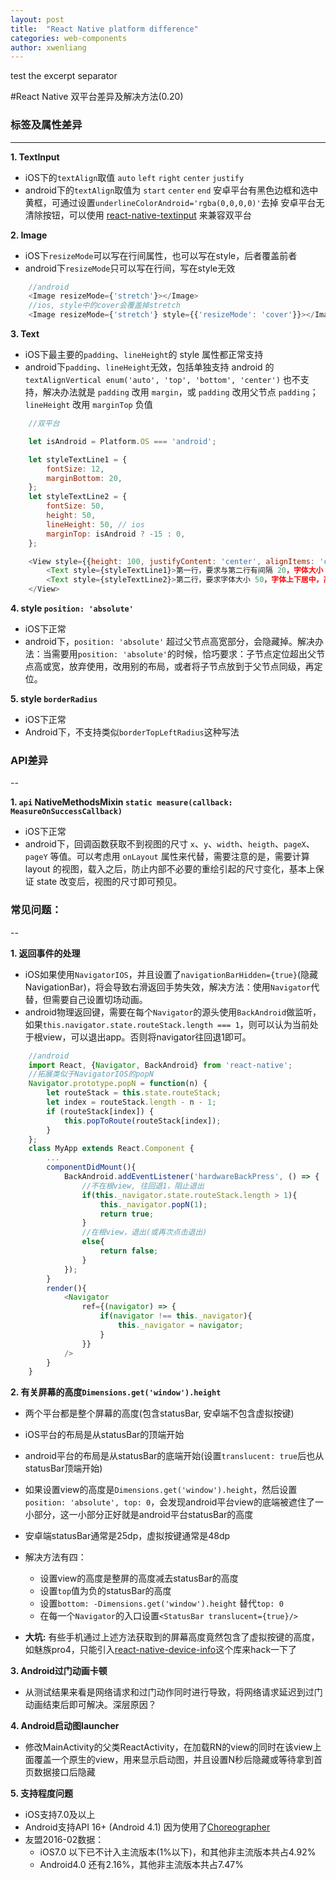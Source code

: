```yaml
---
layout: post
title:  "React Native platform difference"
categories: web-components
author: xwenliang
---
```


test the excerpt separator
<!-- more -->

#React Native 双平台差异及解决方法(0.20)

### 标签及属性差异
---

**1. TextInput**
- iOS下的`textAlign`取值 `auto` `left` `right` `center` `justify`
- android下的`textAlign`取值为 `start` `center` `end`
安卓平台有黑色边框和选中黄框，可通过设置`underlineColorAndroid='rgba(0,0,0,0)'`去掉
安卓平台无清除按钮，可以使用 [react-native-textinput](https://github.com/beefe/react-native-textinput) 来兼容双平台

**2. Image**
- iOS下`resizeMode`可以写在行间属性，也可以写在style，后者覆盖前者
- android下`resizeMode`只可以写在行间，写在style无效
```javascript
    //android
    <Image resizeMode={'stretch'}></Image>
    //ios, style中的cover会覆盖掉stretch
    <Image resizeMode={'stretch'} style={{'resizeMode': 'cover'}}></Image>
```

**3. Text**
- iOS下最主要的`padding`、`lineHeight`的 style 属性都正常支持
- android下`padding`、`lineHeight`无效，包括单独支持 android 的`textAlignVertical enum('auto', 'top', 'bottom', 'center')` 也不支持，解决办法就是 `padding` 改用 `margin`，或 `padding` 改用父节点 `padding`；`lineHeight` 改用 `marginTop` 负值
```javascript
    //双平台

    let isAndroid = Platform.OS === 'android';

    let styleTextLine1 = {
        fontSize: 12,
        marginBottom: 20,
    };
    let styleTextLine2 = {
        fontSize: 50,
        height: 50,
        lineHeight: 50, // ios
        marginTop: isAndroid ? -15 : 0,
    };

    <View style={{height: 100, justifyContent: 'center', alignItems: 'center'}}>
        <Text style={styleTextLine1}>第一行，要求与第二行有间隔 20，字体大小 12</Text>
        <Text style={styleTextLine2}>第二行，要求字体大小 50，字体上下居中，高度 50</Text>
    </View>
```

**4. style `position: 'absolute'`**
- iOS下正常
- android下，`position: 'absolute'` 超过父节点高宽部分，会隐藏掉。解决办法：当需要用`position: 'absolute'`的时候，恰巧要求：子节点定位超出父节点高或宽，放弃使用，改用别的布局，或者将子节点放到于父节点同级，再定位。


**5. style `borderRadius`**
- iOS下正常
- Android下，不支持类似`borderTopLeftRadius`这种写法



### API差异
--

**1. `api` NativeMethodsMixin `static measure(callback: MeasureOnSuccessCallback)`**
- iOS下正常
- android下，回调函数获取不到视图的尺寸 `x`、`y`、`width`、`heigth`、`pageX`、`pageY` 等值。可以考虑用 `onLayout` 属性来代替，需要注意的是，需要计算 layout 的视图，载入之后，防止内部不必要的重绘引起的尺寸变化，基本上保证 state 改变后，视图的尺寸即可预见。




### 常见问题：
--

**1. 返回事件的处理**
- iOS如果使用`NavigatorIOS`，并且设置了`navigationBarHidden={true}`(隐藏NavigationBar)，将会导致右滑返回手势失效，解决方法：使用`Navigator`代替，但需要自己设置切场动画。
- android物理返回键，需要在每个`Navigator`的源头使用`BackAndroid`做监听，如果`this.navigator.state.routeStack.length === 1`，则可以认为当前处于根view，可以退出app。否则将navigator往回退1即可。
```javascript
    //android
    import React, {Navigator, BackAndroid} from 'react-native';
    //拓展类似于NavigatorIOS的popN
    Navigator.prototype.popN = function(n) {
        let routeStack = this.state.routeStack;
        let index = routeStack.length - n - 1;
        if (routeStack[index]) {
            this.popToRoute(routeStack[index]);
        }
    };
    class MyApp extends React.Component {
        ...
        componentDidMount(){
            BackAndroid.addEventListener('hardwareBackPress', () => {
                //不在根view, 往回退1，阻止退出
                if(this._navigator.state.routeStack.length > 1){
                    this._navigator.popN(1);
                    return true;
                }
                //在根view，退出(或再次点击退出)
                else{
                    return false;
                }
            });
        }
        render(){
            <Navigator
                ref={(navigator) => {
                    if(navigator !== this._navigator){
                        this._navigator = navigator;
                    }
                }}
            />
        }
    }
```

**2. 有关屏幕的高度`Dimensions.get('window').height`**
- 两个平台都是整个屏幕的高度(包含statusBar, 安卓端不包含虚拟按键)
- iOS平台的布局是从statusBar的顶端开始
- android平台的布局是从statusBar的底端开始(设置`translucent: true`后也从statusBar顶端开始)
- 如果设置view的高度是`Dimensions.get('window').height`，然后设置`position: 'absolute', top: 0`，会发现android平台view的底端被遮住了一小部分，这一小部分正好就是android平台statusBar的高度
- 安卓端statusBar通常是25dp，虚拟按键通常是48dp
- 解决方法有四：
  - 设置view的高度是整屏的高度减去statusBar的高度
  - 设置`top`值为负的statusBar的高度
  - 设置`bottom: -Dimensions.get('window').height` 替代`top: 0`
  - 在每一个`Navigator`的入口设置`<StatusBar translucent={true}/>`

- <b>大坑:</b> 有些手机通过上述方法获取到的屏幕高度竟然包含了虚拟按键的高度，如魅族pro4，只能引入[react-native-device-info](https://github.com/rebeccahughes/react-native-device-info)这个库来hack一下了

**3. Android过门动画卡顿**
- 从测试结果来看是网络请求和过门动作同时进行导致，将网络请求延迟到过门动画结束后即可解决。深层原因？

**4. Android启动图launcher**
- 修改MainActivity的父类ReactActivity，在加载RN的view的同时在该view上面覆盖一个原生的view，用来显示启动图，并且设置N秒后隐藏或等待拿到首页数据接口后隐藏

**5. 支持程度问题**
- iOS支持7.0及以上
- Android支持API 16+ (Android 4.1) 因为使用了[Choreographer](http://developer.android.com/reference/android/view/Choreographer.html)
- 友盟2016-02数据：
  - iOS7.0 以下已不计入主流版本(1%以下)，和其他非主流版本共占4.92%
  - Android4.0 还有2.16%，其他非主流版本共占7.47%
